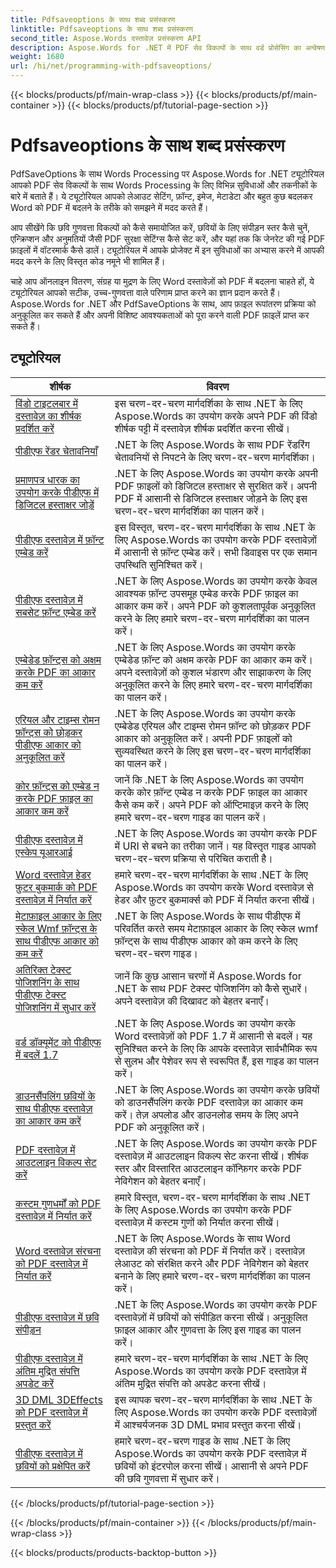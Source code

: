 ```yaml
---
title: Pdfsaveoptions के साथ शब्द प्रसंस्करण
linktitle: Pdfsaveoptions के साथ शब्द प्रसंस्करण
second_title: Aspose.Words दस्तावेज़ प्रसंस्करण API
description: Aspose.Words for .NET में PDF सेव विकल्पों के साथ वर्ड प्रोसेसिंग का अन्वेषण करें। चरण-दर-चरण ट्यूटोरियल और नमूना कोड के माध्यम से उन्नत सुविधाओं के साथ Word दस्तावेज़ों को PDF में जेनरेट करना सीखें।
weight: 1680
url: /hi/net/programming-with-pdfsaveoptions/
---
```


{{< blocks/products/pf/main-wrap-class >}}
{{< blocks/products/pf/main-container >}}
{{< blocks/products/pf/tutorial-page-section >}}

# Pdfsaveoptions के साथ शब्द प्रसंस्करण

PdfSaveOptions के साथ Words Processing पर Aspose.Words for .NET ट्यूटोरियल आपको PDF सेव विकल्पों के साथ Words Processing के लिए विभिन्न सुविधाओं और तकनीकों के बारे में बताते हैं। ये ट्यूटोरियल आपको लेआउट सेटिंग, फ़ॉन्ट, इमेज, मेटाडेटा और बहुत कुछ बदलकर Word को PDF में बदलने के तरीके को समझने में मदद करते हैं।

आप सीखेंगे कि छवि गुणवत्ता विकल्पों को कैसे समायोजित करें, छवियों के लिए संपीड़न स्तर कैसे चुनें, एन्क्रिप्शन और अनुमतियों जैसी PDF सुरक्षा सेटिंग्स कैसे सेट करें, और यहां तक कि जेनरेट की गई PDF फ़ाइलों में वॉटरमार्क कैसे डालें। ट्यूटोरियल में आपके प्रोजेक्ट में इन सुविधाओं का अभ्यास करने में आपकी मदद करने के लिए विस्तृत कोड नमूने भी शामिल हैं।

चाहे आप ऑनलाइन वितरण, संग्रह या मुद्रण के लिए Word दस्तावेज़ों को PDF में बदलना चाहते हों, ये ट्यूटोरियल आपको सटीक, उच्च-गुणवत्ता वाले परिणाम प्राप्त करने का ज्ञान प्रदान करते हैं। Aspose.Words for .NET और PdfSaveOptions के साथ, आप फ़ाइल रूपांतरण प्रक्रिया को अनुकूलित कर सकते हैं और अपनी विशिष्ट आवश्यकताओं को पूरा करने वाली PDF फ़ाइलें प्राप्त कर सकते हैं।

 ## ट्यूटोरियल
| शीर्षक | विवरण |
| --- | --- |
| [विंडो टाइटलबार में दस्तावेज़ का शीर्षक प्रदर्शित करें](./display-doc-title-in-window-titlebar/) | इस चरण-दर-चरण मार्गदर्शिका के साथ .NET के लिए Aspose.Words का उपयोग करके अपने PDF की विंडो शीर्षक पट्टी में दस्तावेज़ शीर्षक प्रदर्शित करना सीखें। |
| [पीडीएफ रेंडर चेतावनियाँ](./pdf-render-warnings/) | .NET के लिए Aspose.Words के साथ PDF रेंडरिंग चेतावनियों से निपटने के लिए चरण-दर-चरण मार्गदर्शिका। |
| [प्रमाणपत्र धारक का उपयोग करके पीडीएफ में डिजिटल हस्ताक्षर जोड़ें](./digitally-signed-pdf-using-certificate-holder/) | .NET के लिए Aspose.Words का उपयोग करके अपनी PDF फ़ाइलों को डिजिटल हस्ताक्षर से सुरक्षित करें। अपनी PDF में आसानी से डिजिटल हस्ताक्षर जोड़ने के लिए इस चरण-दर-चरण मार्गदर्शिका का पालन करें। |
| [पीडीएफ दस्तावेज़ में फ़ॉन्ट एम्बेड करें](./embedded-all-fonts/) | इस विस्तृत, चरण-दर-चरण मार्गदर्शिका के साथ .NET के लिए Aspose.Words का उपयोग करके PDF दस्तावेज़ों में आसानी से फ़ॉन्ट एम्बेड करें। सभी डिवाइस पर एक समान उपस्थिति सुनिश्चित करें। |
| [पीडीएफ दस्तावेज़ में सबसेट फ़ॉन्ट एम्बेड करें](./embedded-subset-fonts/) | .NET के लिए Aspose.Words का उपयोग करके केवल आवश्यक फ़ॉन्ट उपसमूह एम्बेड करके PDF फ़ाइल का आकार कम करें। अपने PDF को कुशलतापूर्वक अनुकूलित करने के लिए हमारे चरण-दर-चरण मार्गदर्शिका का पालन करें। |
| [एम्बेडेड फ़ॉन्ट्स को अक्षम करके PDF का आकार कम करें](./disable-embed-windows-fonts/) | .NET के लिए Aspose.Words का उपयोग करके एम्बेडेड फ़ॉन्ट को अक्षम करके PDF का आकार कम करें। अपने दस्तावेज़ों को कुशल भंडारण और साझाकरण के लिए अनुकूलित करने के लिए हमारे चरण-दर-चरण मार्गदर्शिका का पालन करें। |
| [एरियल और टाइम्स रोमन फ़ॉन्ट्स को छोड़कर पीडीएफ आकार को अनुकूलित करें](./skip-embedded-arial-and-times-roman-fonts/) | .NET के लिए Aspose.Words का उपयोग करके एम्बेडेड एरियल और टाइम्स रोमन फ़ॉन्ट को छोड़कर PDF आकार को अनुकूलित करें। अपनी PDF फ़ाइलों को सुव्यवस्थित करने के लिए इस चरण-दर-चरण मार्गदर्शिका का पालन करें। |
| [कोर फ़ॉन्ट्स को एम्बेड न करके PDF फ़ाइल का आकार कम करें](./avoid-embedding-core-fonts/) | जानें कि .NET के लिए Aspose.Words का उपयोग करके कोर फ़ॉन्ट एम्बेड न करके PDF फ़ाइल का आकार कैसे कम करें। अपने PDF को ऑप्टिमाइज़ करने के लिए हमारे चरण-दर-चरण गाइड का पालन करें। |
| [पीडीएफ दस्तावेज़ में एस्केप यूआरआई](./escape-uri/) | .NET के लिए Aspose.Words का उपयोग करके PDF में URI से बचने का तरीका जानें। यह विस्तृत गाइड आपको चरण-दर-चरण प्रक्रिया से परिचित कराती है। |
| [Word दस्तावेज़ हेडर फ़ुटर बुकमार्क को PDF दस्तावेज़ में निर्यात करें](./export-header-footer-bookmarks/) | हमारे चरण-दर-चरण मार्गदर्शिका के साथ .NET के लिए Aspose.Words का उपयोग करके Word दस्तावेज़ से हेडर और फ़ुटर बुकमार्क्स को PDF में निर्यात करना सीखें। |
| [मेटाफ़ाइल आकार के लिए स्केल Wmf फ़ॉन्ट्स के साथ पीडीएफ आकार को कम करें](./scale-wmf-fonts-to-metafile-size/) | .NET के लिए Aspose.Words के साथ पीडीएफ में परिवर्तित करते समय मेटाफ़ाइल आकार के लिए स्केल wmf फ़ॉन्ट्स के साथ पीडीएफ आकार को कम करने के लिए चरण-दर-चरण गाइड। |
| [अतिरिक्त टेक्स्ट पोजिशनिंग के साथ पीडीएफ टेक्स्ट पोजिशनिंग में सुधार करें](./additional-text-positioning/) | जानें कि कुछ आसान चरणों में Aspose.Words for .NET के साथ PDF टेक्स्ट पोजिशनिंग को कैसे सुधारें। अपने दस्तावेज़ की दिखावट को बेहतर बनाएँ। |
| [वर्ड डॉक्यूमेंट को पीडीएफ में बदलें 1.7](./conversion-to-pdf-17/) | .NET के लिए Aspose.Words का उपयोग करके Word दस्तावेज़ों को PDF 1.7 में आसानी से बदलें। यह सुनिश्चित करने के लिए कि आपके दस्तावेज़ सार्वभौमिक रूप से सुलभ और पेशेवर रूप से स्वरूपित हैं, इस गाइड का पालन करें। |
| [डाउनसैंपलिंग छवियों के साथ पीडीएफ दस्तावेज़ का आकार कम करें](./downsampling-images/) | .NET के लिए Aspose.Words का उपयोग करके छवियों को डाउनसैंपलिंग करके PDF दस्तावेज़ का आकार कम करें। तेज़ अपलोड और डाउनलोड समय के लिए अपने PDF को अनुकूलित करें। |
| [PDF दस्तावेज़ में आउटलाइन विकल्प सेट करें](./set-outline-options/) | .NET के लिए Aspose.Words का उपयोग करके PDF दस्तावेज़ में आउटलाइन विकल्प सेट करना सीखें। शीर्षक स्तर और विस्तारित आउटलाइन कॉन्फ़िगर करके PDF नेविगेशन को बेहतर बनाएँ। |
| [कस्टम गुणधर्मों को PDF दस्तावेज़ में निर्यात करें](./custom-properties-export/) | हमारे विस्तृत, चरण-दर-चरण मार्गदर्शिका के साथ .NET के लिए Aspose.Words का उपयोग करके PDF दस्तावेज़ में कस्टम गुणों को निर्यात करना सीखें। |
| [Word दस्तावेज़ संरचना को PDF दस्तावेज़ में निर्यात करें](./export-document-structure/) | .NET के लिए Aspose.Words के साथ Word दस्तावेज़ की संरचना को PDF में निर्यात करें। दस्तावेज़ लेआउट को संरक्षित करने और PDF नेविगेशन को बेहतर बनाने के लिए हमारे चरण-दर-चरण मार्गदर्शिका का पालन करें। |
| [पीडीएफ दस्तावेज़ में छवि संपीड़न](./image-compression/) | .NET के लिए Aspose.Words का उपयोग करके PDF दस्तावेज़ों में छवियों को संपीड़ित करना सीखें। अनुकूलित फ़ाइल आकार और गुणवत्ता के लिए इस गाइड का पालन करें। |
| [पीडीएफ दस्तावेज़ में अंतिम मुद्रित संपत्ति अपडेट करें](./update-last-printed-property/) | हमारे चरण-दर-चरण मार्गदर्शिका के साथ .NET के लिए Aspose.Words का उपयोग करके PDF दस्तावेज़ में अंतिम मुद्रित संपत्ति को अपडेट करना सीखें। |
| [3D DML 3DEffects को PDF दस्तावेज़ में प्रस्तुत करें](./dml-3deffects-rendering/) | इस व्यापक चरण-दर-चरण मार्गदर्शिका के साथ .NET के लिए Aspose.Words का उपयोग करके PDF दस्तावेज़ों में आश्चर्यजनक 3D DML प्रभाव प्रस्तुत करना सीखें। |
| [पीडीएफ दस्तावेज़ में छवियों को प्रक्षेपित करें](./interpolate-images/) | हमारे चरण-दर-चरण गाइड के साथ .NET के लिए Aspose.Words का उपयोग करके PDF दस्तावेज़ में छवियों को इंटरपोल करना सीखें। आसानी से अपने PDF की छवि गुणवत्ता में सुधार करें। |
{{< /blocks/products/pf/tutorial-page-section >}}

{{< /blocks/products/pf/main-container >}}
{{< /blocks/products/pf/main-wrap-class >}}

{{< blocks/products/products-backtop-button >}}
